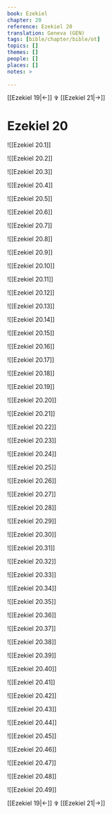 ```yaml
---
book: Ezekiel
chapter: 20
reference: Ezekiel 20
translation: Geneva (GEN)
tags: [bible/chapter/bible/ot]
topics: []
themes: []
people: []
places: []
notes: >
  
---
```


[[Ezekiel 19|<-]] ✞ [[Ezekiel 21|->]]

# Ezekiel 20

![[Ezekiel 20.1]]

![[Ezekiel 20.2]]

![[Ezekiel 20.3]]

![[Ezekiel 20.4]]

![[Ezekiel 20.5]]

![[Ezekiel 20.6]]

![[Ezekiel 20.7]]

![[Ezekiel 20.8]]

![[Ezekiel 20.9]]

![[Ezekiel 20.10]]

![[Ezekiel 20.11]]

![[Ezekiel 20.12]]

![[Ezekiel 20.13]]

![[Ezekiel 20.14]]

![[Ezekiel 20.15]]

![[Ezekiel 20.16]]

![[Ezekiel 20.17]]

![[Ezekiel 20.18]]

![[Ezekiel 20.19]]

![[Ezekiel 20.20]]

![[Ezekiel 20.21]]

![[Ezekiel 20.22]]

![[Ezekiel 20.23]]

![[Ezekiel 20.24]]

![[Ezekiel 20.25]]

![[Ezekiel 20.26]]

![[Ezekiel 20.27]]

![[Ezekiel 20.28]]

![[Ezekiel 20.29]]

![[Ezekiel 20.30]]

![[Ezekiel 20.31]]

![[Ezekiel 20.32]]

![[Ezekiel 20.33]]

![[Ezekiel 20.34]]

![[Ezekiel 20.35]]

![[Ezekiel 20.36]]

![[Ezekiel 20.37]]

![[Ezekiel 20.38]]

![[Ezekiel 20.39]]

![[Ezekiel 20.40]]

![[Ezekiel 20.41]]

![[Ezekiel 20.42]]

![[Ezekiel 20.43]]

![[Ezekiel 20.44]]

![[Ezekiel 20.45]]

![[Ezekiel 20.46]]

![[Ezekiel 20.47]]

![[Ezekiel 20.48]]

![[Ezekiel 20.49]]

[[Ezekiel 19|<-]] ✞ [[Ezekiel 21|->]]
